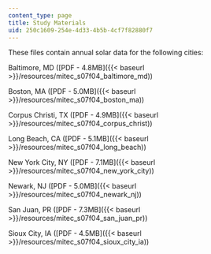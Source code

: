 ```yaml
---
content_type: page
title: Study Materials
uid: 250c1609-254e-4d33-4b5b-4cf7f82880f7
---
```


These files contain annual solar data for the following cities:

Baltimore, MD ([PDF - 4.8MB]({{< baseurl >}}/resources/mitec_s07f04_baltimore_md))

Boston, MA ([PDF - 5.0MB]({{< baseurl >}}/resources/mitec_s07f04_boston_ma))

Corpus Christi, TX ([PDF - 4.9MB]({{< baseurl >}}/resources/mitec_s07f04_corpus_christ))

Long Beach, CA ([PDF - 5.1MB]({{< baseurl >}}/resources/mitec_s07f04_long_beach))

New York City, NY ([PDF - 7.1MB]({{< baseurl >}}/resources/mitec_s07f04_new_york_city))

Newark, NJ ([PDF - 5.0MB]({{< baseurl >}}/resources/mitec_s07f04_newark_nj))

San Juan, PR ([PDF - 7.3MB]({{< baseurl >}}/resources/mitec_s07f04_san_juan_pr))

Sioux City, IA ([PDF - 4.5MB]({{< baseurl >}}/resources/mitec_s07f04_sioux_city_ia))